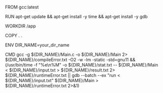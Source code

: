 FROM gcc:latest

RUN apt-get update && apt-get install -y time && apt-get install -y gdb

WORKDIR /app

COPY . .

ENV DIR_NAME=your_dir_name

CMD gcc -g ${DIR_NAME}/Main.c -o ${DIR_NAME}/Main 2> ${DIR_NAME}/compileError.txt -O2 -w -lm -static -std=gnu11 && (/usr/bin/time -f "%e\n%M" -o ${DIR_NAME}/stat.txt -- ${DIR_NAME}/Main < ${DIR_NAME}/input.txt > ${DIR_NAME}/result.txt 2> ${DIR_NAME}/runtimeError.txt || gdb --batch --ex "run < ${DIR_NAME}/input.txt" ${DIR_NAME}/Main > ${DIR_NAME}/runtimeError.txt 2>&1)
